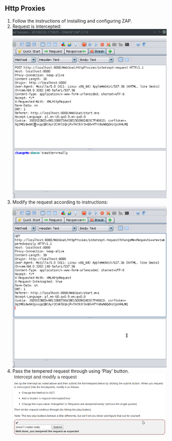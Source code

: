 ## Http Proxies
1. Follow the instructions of installing and configuring ZAP.
2. Request is intercepted:
![](Img/webgoat_http_proxy.png)
3. Modify the request according to instructions:
![](Img/webgoat_http_proxy_after.png)
4. Pass the tempered request through using ‘Play’ button.
![](Img/webgoat_proxy_success.png)
